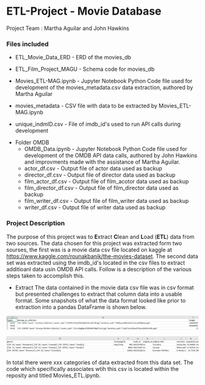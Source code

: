 # ETL-Project - Movie Database
Project Team : Martha Aguilar and John Hawkins

### Files included
+ ETL_Movie_Data_ERD - ERD of the movies_db
* ETL_Film_Project_MAGU - Schema code for movies_db
- Movies_ETL-MAG.ipynb - Jupyter Notebook Python Code file used for development of the movies_metadata.csv data extraction, authored by Martha Aguilar
+ movies_metadata - CSV file with data to be extracted by Movies_ETL-MAG.ipynb
* unique_indmID.csv - File of imdb_id's used to run API calls during development
- Folder OMDB
  - OMDB_Data.ipynb - Jupyter Notebook Python Code file used for development of the OMDB API data calls, authored by John Hawkins and improvments made with the assistance of Martha Aguilar.
  - actor_df.csv - Output file of actor data used as backup
  - director_df.csv - Output file of director data used as backup
  - film_actor_df.csv - Output file of film_acotor data used as backup
  - film_director_df.csv - Output file of film_director data used as backup
  - film_writer_df.csv - Output file of film_writer data used as backup
  - writer_df.csv - Output file of writer data used as backup

               
### Project Description

The purpose of this project was to **E**xtract **C**lean and **L**oad (**ETL**) data from two sources.  The data chosen for this project was extracted form two sourses, the first was is a movie data csv file located on kaggle at https://www.kaggle.com/rounakbanik/the-movies-dataset.  The second data set was extracted using the imdb_id's located in the csv files to extract additioanl data usin OMDB API calls.   Follow is a description of the various steps taken to accomplish this.

-  Extract 
The data contained in the movie data csv file was in csv format but presented challenges to extract that column data into a                usable format.  Some snapshots of what the data format looked like prior to extraction into a pandas DataFrame is shown below.

![Data Example](movie_data_ex1.PNG)

![Data Example](movie_data_ex2.PNG)

In total there were xxx categories of data extracted from this data set.  The code which specifically associates wtih this csv is located within the reposity and titled Movies_ETL.ipynb.
